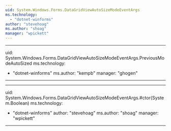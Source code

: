 ```yaml
---
uid: System.Windows.Forms.DataGridViewAutoSizeModeEventArgs
ms.technology: 
  - "dotnet-winforms"
author: "stevehoag"
ms.author: "shoag"
manager: "wpickett"
---
```


---
uid: System.Windows.Forms.DataGridViewAutoSizeModeEventArgs.PreviousModeAutoSized
ms.technology: 
  - "dotnet-winforms"
ms.author: "kempb"
manager: "ghogen"
---

---
uid: System.Windows.Forms.DataGridViewAutoSizeModeEventArgs.#ctor(System.Boolean)
ms.technology: 
  - "dotnet-winforms"
author: "stevehoag"
ms.author: "shoag"
manager: "wpickett"
---
